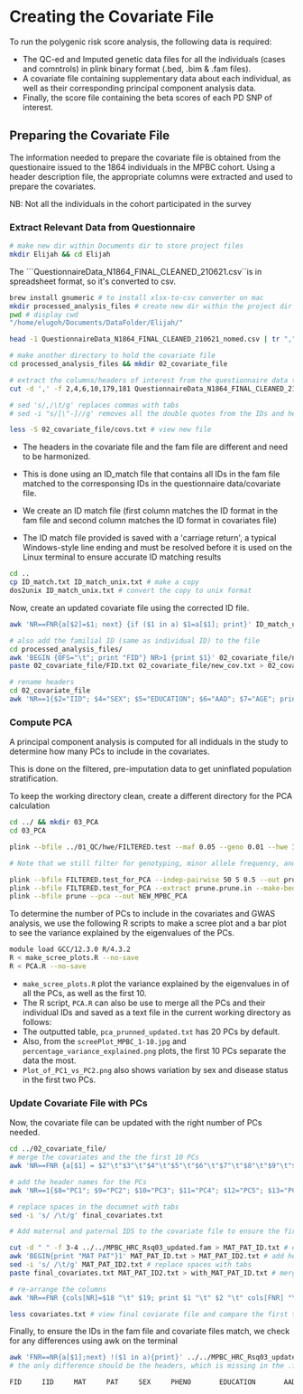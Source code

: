 # Creating the Covariate File

To run the polygenic risk score analysis, the following data is required:
- The QC-ed and Imputed genetic data files for all the individuals (cases and comntrols) in plink binary format (.bed, .bim & .fam files).
- A covariate file containing supplementary data about each individual, as well as their corresponding principal component analysis data.
- Finally, the score file containing the beta scores of each PD SNP of interest.

## Preparing the Covariate File
The information needed to prepare the covariate file is obtained from the questionaire issued to the 1864 individuals in the MPBC cohort. Using a header description file, the appropriate columns were extracted and used to prepare the covariates.

NB: Not all the individuals in the cohort participated in the survey 

### Extract Relevant Data from Questionnaire
```bash
# make new dir within Documents dir to store project files
mkdir Elijah && cd Elijah
```

The ```QuestionnaireData_N1864_FINAL_CLEANED_210621.csv``is in spreadsheet format, so it's converted to csv.

```bash
brew install gnumeric # to install xlsx-to-csv converter on mac
mkdir processed_analysis_files # create new dir within the project dir to store all new generated files
pwd # display cwd
"/home/elugoh/Documents/DataFolder/Elijah/"

head -1 QuestionnaireData_N1864_FINAL_CLEANED_210621_nomed.csv | tr "," "\n" | nl # view the file headers in new lines

# make another directory to hold the covariate file
cd processed_analysis_files && mkdir 02_covariate_file

# extract the columns/headers of interest from the questionnaire data to create a covariate file
cut -d ',' -f 2,4,6,10,179,181 QuestionnaireData_N1864_FINAL_CLEANED_210621_nomed.csv | sed 's/,/\t/g' | sed 's/"//g' > 02_covariate_file/covs.txt

# sed 's/,/\t/g' replaces commas with tabs
# sed -i "s/[\"-]//g' removes all the double quotes from the IDs and headers and the hypens from the IDs

less -S 02_covariate_file/covs.txt # view new file
```

- The headers in the covariate file and the fam file are different and need to be harmonized.

- This is done using an ID_match file that contains all IDs in the fam file matched to the corresponsing IDs in the questionnaire data/covariate file.

- We create an ID match file (first column matches the ID format in the fam file and second column matches the ID format in covariates file)

- The ID match file provided is saved with a 'carriage return', a typical Windows-style line ending and must be resolved before it is used on the Linux terminal to ensure accurate ID matching results

```bash
cd ..
cp ID_match.txt ID_match_unix.txt # make a copy 
dos2unix ID_match_unix.txt # convert the copy to unix format  
```

Now, create an updated covariate file using the corrected ID file.
```bash 
awk 'NR==FNR{a[$2]=$1; next} {if ($1 in a) $1=a[$1]; print}' ID_match_unix.txt processed_analysis_files/02_covariate_file/covs.txt > processed_analysis_files/02_covariate_file/new_cov.txt

# also add the familial ID (same as individual ID) to the file
cd processed_analysis_files/
awk 'BEGIN {OFS="\t"; print "FID"} NR>1 {print $1}' 02_covariate_file/new_cov.txt > 02_covariate_file/FID.txt # extract the FID column
paste 02_covariate_file/FID.txt 02_covariate_file/new_cov.txt > 02_covariate_file/updated_cov.txt # merge both files

# rename headers
cd 02_covariate_file
awk 'NR==1{$2="IID"; $4="SEX"; $5="EDUCATION"; $6="AAD"; $7="AGE"; print} NR>1' updated_cov.txt > renamed_updated_cov.txt
```

### Compute PCA
A principal component analysis is computed for all indiduals in the study to determine how many PCs to include in the covariates.

This is done on the filtered, pre-imputation data to get uninflated population stratification. 

To keep the working directory clean, create a different directory for the PCA calculation

```bash
cd ../ && mkdir 03_PCA
cd 03_PCA

plink --bfile ../01_QC/hwe/FILTERED.test --maf 0.05 --geno 0.01 --hwe 1E-6 --make-bed --out FILTERED.test_for_PCA

# Note that we still filter for genotyping, minor allele frequency, and hardy-weinberg equilibrium

plink --bfile FILTERED.test_for_PCA --indep-pairwise 50 5 0.5 --out prune 
plink --bfile FILTERED.test_for_PCA --extract prune.prune.in --make-bed --out prune
plink --bfile prune --pca --out NEW_MPBC_PCA
```
To determine the number of PCs to include in the covariates and GWAS analysis, we use the following R scripts to make a scree plot and a bar plot to see the variance explained by the eigenvalues of the PCs.

```bash
module load GCC/12.3.0 R/4.3.2
R < make_scree_plots.R --no-save
R < PCA.R --no-save
```

- ```make_scree_plots.R``` plot the variance explained by the eigenvalues in of all the PCs, as well as the first 10.  
- The R script, ```PCA.R``` can also be use to merge all the PCs and their individual IDs and saved as a text file in the current working directory as follows:
- The outputted table, ```pca_prunned_updated.txt``` has 20 PCs by default.
- Also, from the ```screePlot_MPBC_1-10.jpg``` and ```percentage_variance_explained.png``` plots, the first 10 PCs separate the data the most. 
- ```Plot_of_PC1_vs_PC2.png``` also shows variation by sex and disease status in the first two PCs.

### Update Covariate File with PCs
Now, the covariate file can be updated with the right number of PCs needed. 
```bash
cd ../02_covariate_file/
# merge the covariates and the the first 10 PCs
awk 'NR==FNR {a[$1] = $2"\t"$3"\t"$4"\t"$5"\t"$6"\t"$7"\t"$8"\t"$9"\t"$10"\t"$11; next} {print $0, (a[$1] ? a[$1] : "")}' ../03_PCA/pca_prunned_updated.txt renamed_updated_cov.txt > merged_pcs_cov.txt

# add the header names for the PCs
awk 'NR==1{$8="PC1"; $9="PC2"; $10="PC3"; $11="PC4"; $12="PC5"; $13="PC6";$14="PC7"; $15="PC8"; $16="PC9"; $17="PC10"; print} NR>1' merged_pcs_cov.txt > final_covariates.txt

# replace spaces in the documnet with tabs
sed -i 's/ /\t/g' final_covariates.txt

# Add maternal and paternal IDS to the covariate file to ensure the first 6 columns in both the covariate and QC'ed .fam files match exactly

cut -d " " -f 3-4 ../../MPBC_HRC_Rsq03_updated.fam > MAT_PAT_ID.txt # extract the columns from .fam file
awk 'BEGIN{print "MAT PAT"}1' MAT_PAT_ID.txt > MAT_PAT_ID2.txt # add headers
sed -i 's/ /\t/g' MAT_PAT_ID2.txt # replace spaces with tabs
paste final_covariates.txt MAT_PAT_ID2.txt > with_MAT_PAT_ID.txt # merge the new columns with the final covariate file

# re-arrange the columns
awk 'NR==FNR {cols[NR]=$18 "\t" $19; print $1 "\t" $2 "\t" cols[FNR] "\t" $4 "\t" $3 "\t" $5 "\t" $6"\t" $7 "\t" $8 "\t" $9"\t" $10 "\t" $11 "\t" $12 "\t" $13 "\t" $14 "\t" $15 "\t" $16 "\t" $17}' c.txt > covariates.txt

less covariates.txt # view final coviarate file and compare the first two columns with the fam file
```

Finally, to ensure the IDs in the fam file and covariate files match, we check for any differences using awk on the terminal
```bash
awk 'FNR==NR{a[$1];next} !($1 in a){print}' ../../MPBC_HRC_Rsq03_updated.fam covariates.txt
# the only difference should be the headers, which is missing in the .fam file.
```
```bash
FID     IID     MAT     PAT     SEX     PHENO       EDUCATION       AAD     AGE     PC1     PC2     PC3     PC4     PC5     PC6     PC7     PC8     PC9     PC10     
```

